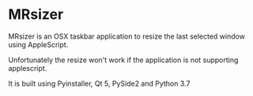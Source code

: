 # MRsizer
MRsizer is an OSX taskbar application to resize the last selected window using AppleScript.

Unfortunately the resize won't work if the application is not supporting applescript.

It is built using Pyinstaller, Qt 5, PySide2 and Python 3.7
